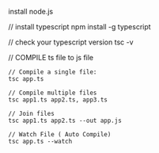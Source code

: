 
install node.js

// install typescript
npm install -g typescript

// check your typescript version
tsc -v

// COMPILE ts file to js file

    // Compile a single file:
    tsc app.ts

    // Compile multiple files
    tsc app1.ts app2.ts, app3.ts

    // Join files
    tsc app1.ts app2.ts --out app.js

    // Watch File ( Auto Compile)
    tsc app.ts --watch
